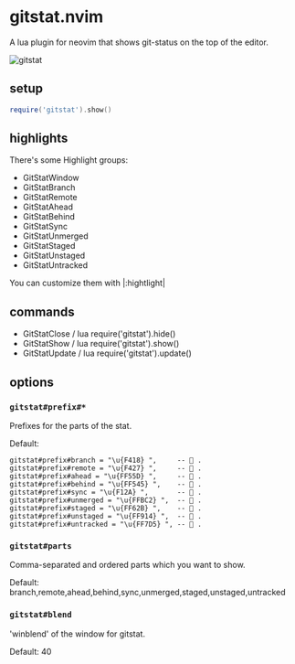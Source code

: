 # gitstat.nvim

A lua plugin for neovim that shows git-status on the top of the editor.

![gitstat](https://user-images.githubusercontent.com/5582459/111492408-fbcc5200-877f-11eb-9150-ae8b6f4a6b0f.png)

## setup

```lua
require('gitstat').show()
```

## highlights

There's some Highlight groups:

- GitStatWindow
- GitStatBranch
- GitStatRemote
- GitStatAhead
- GitStatBehind
- GitStatSync
- GitStatUnmerged
- GitStatStaged
- GitStatUnstaged
- GitStatUntracked

You can customize them with |:hightlight|

## commands

- GitStatClose  / lua require('gitstat').hide()
- GitStatShow   / lua require('gitstat').show()
- GitStatUpdate / lua require('gitstat').update()

## options

### `gitstat#prefix#*`

Prefixes for the parts of the stat.

Default:

```
gitstat#prefix#branch = "\u{F418} ",     --  .
gitstat#prefix#remote = "\u{F427} ",     --  .
gitstat#prefix#ahead = "\u{FF55D} ",     -- 󿕝 .
gitstat#prefix#behind = "\u{FF545} ",    -- 󿕅 .
gitstat#prefix#sync = "\u{F12A} ",       --  .
gitstat#prefix#unmerged = "\u{FFBC2} ",  -- 󿯂 .
gitstat#prefix#staged = "\u{FF62B} ",    -- 󿘫 .
gitstat#prefix#unstaged = "\u{FF914} ",  -- 󿤔 .
gitstat#prefix#untracked = "\u{FF7D5} ", -- 󿟕 .
```

### `gitstat#parts`

Comma-separated and ordered parts which you want to show.

Default: branch,remote,ahead,behind,sync,unmerged,staged,unstaged,untracked

### `gitstat#blend`

'winblend' of the window for gitstat.

Default: 40
